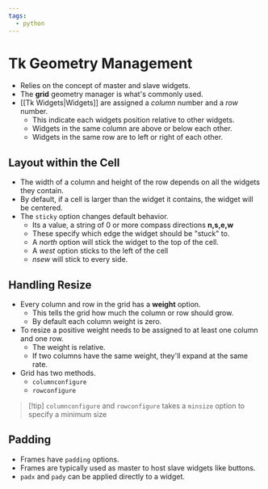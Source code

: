 ```yaml
---
tags:
  - python
---
```

# Tk Geometry Management
- Relies on the concept of master and slave widgets.
- The **grid** geometry manager is what's commonly used.
- [[Tk Widgets|Widgets]] are assigned a *column* number and a *row* number.
	- This indicate each widgets position relative to other widgets.
	- Widgets in the same column are above or below each other.
	- Widgets in the same row are to left or right of each other.

## Layout within the Cell
- The width of a column and height of the row depends on all the widgets they contain.
- By default, if a cell is larger than the widget it contains, the widget will be centered.
- The <code>sticky</code> option changes default behavior.
	- Its a value, a string of 0 or more compass directions **n,s,e,w**
	- These specify which edge the widget should be "stuck" to.
	- A *north* option will stick the widget to the top of the cell.
	- A *west* option sticks to the left of the cell
	- *nsew* will stick to every side.

## Handling Resize
- Every column and row in the grid has a **weight** option.
	- This tells the grid how much the column or row should grow.
	- By default each column weight is zero.
- To resize a positive weight needs to be assigned to at least one column and one row.
	- The weight is relative.
	- If two columns have the same weight, they'll expand at the same rate.
- Grid has two methods.
	- <code>columnconfigure</code>
	- <code>rowconfigure</code> 
>[!tip] <code>columnconfigure</code> and <code>rowconfigure</code> takes a <code>minsize</code> option to specify a minimum size

## Padding
- Frames have <code>padding</code> options.
- Frames are typically used as master to host slave widgets like buttons.
- <code>padx</code> and <code>pady</code> can be applied directly to a widget.

